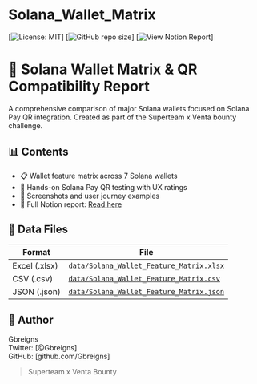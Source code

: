 # Solana_Wallet_Matrix
[![License: MIT](https://img.shields.io/badge/License-MIT-blue.svg)]
[![GitHub repo size](https://img.shields.io/github/repo-size/gbreigns/Solana_Wallet_Matrix)]
[![View Notion Report](https://img.shields.io/badge/Notion%20Report-View-orange.svg)]
# 🔐 Solana Wallet Matrix & QR Compatibility Report

A comprehensive comparison of major Solana wallets focused on Solana Pay QR integration. Created as part of the Superteam x Venta bounty challenge.

## 📊 Contents

- 📋 Wallet feature matrix across 7 Solana wallets
- 🧪 Hands-on Solana Pay QR testing with UX ratings
- 📎 Screenshots and user journey examples
- 🔗 Full Notion report: [Read here](https://www.notion.so/Solana-Wallet-Matrix-And-QR-Compatibility-Report-230513ccfbaf808c9749f130a71dbc36)

## 📂 Data Files

| Format | File |
|--------|------|
| Excel (.xlsx) | [`data/Solana_Wallet_Feature_Matrix.xlsx`](./data/Solana_Wallet_Feature_Matrix.xlsx) |
| CSV (.csv)    | [`data/Solana_Wallet_Feature_Matrix.csv`](./data/Solana_Wallet_Feature_Matrix.csv) |
| JSON (.json)  | [`data/Solana_Wallet_Feature_Matrix.json`](./data/Solana_Wallet_Feature_Matrix.json) |

## 🧠 Author

Gbreigns  
Twitter: [@Gbreigns]  
GitHub: [github.com/Gbreigns]

> Superteam x Venta Bounty
